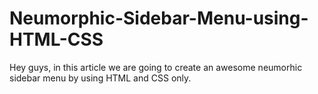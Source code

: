 # Neumorphic-Sidebar-Menu-using-HTML-CSS
Hey guys, in this article we are going to create an awesome neumorhic sidebar menu by using HTML and CSS only.
